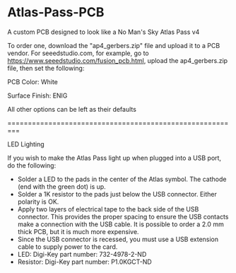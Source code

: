 # Atlas-Pass-PCB
A custom PCB designed to look like a No Man's Sky Atlas Pass v4

To order one, download the "ap4_gerbers.zip" file and upload it to a PCB vendor.
For seeedstudio.com, for example, go to https://www.seeedstudio.com/fusion_pcb.html, upload the ap4_gerbers.zip file, then set the following:

PCB Color: White

Surface Finish: ENIG

All other options can be left as their defaults

=========================================================

LED Lighting

If you wish to make the Atlas Pass light up when plugged into a USB port, do the following:
* Solder a LED to the pads in the center of the Atlas symbol.  The cathode (end with the green dot) is up.
* Solder a 1K resistor to the pads just below the USB connector. Either polarity is OK.
* Apply two layers of electrical tape to the back side of the USB connector.  This provides the proper spacing to ensure the USB contacts make a connection with the USB cable.  It is possible to order a 2.0 mm thick PCB, but it is much more expensive.
* Since the USB connector is recessed, you must use a USB extension cable to supply power to the card.
* LED: Digi-Key part number: 732-4978-2-ND
* Resistor: Digi-Key part number: P1.0KGCT-ND 

